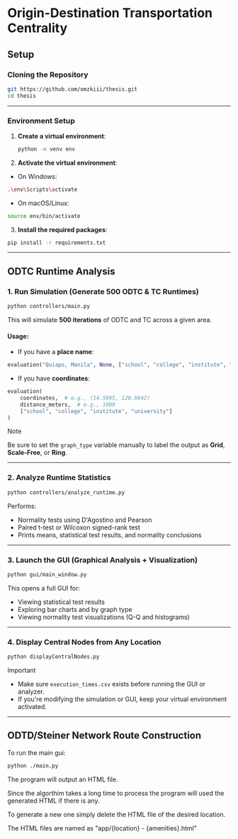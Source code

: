 # Origin-Destination Transportation Centrality

## Setup
### Cloning the Repository

```sh
git https://github.com/omzkiii/thesis.git
cd thesis
```

---

### Environment Setup

1. **Create a virtual environment**:
   ```bash
   python -m venv env
   ```

2. **Activate the virtual environment**:

- On Windows:
```sh
.\env\Scripts\activate
```

- On macOS/Linux:
```sh
source env/bin/activate
```

3. **Install the required packages**:
```sh
pip install -r requirements.txt
```

---

## ODTC Runtime Analysis

### 1. Run Simulation (Generate 500 ODTC & TC Runtimes)

```bash
python controllers/main.py
```

This will simulate **500 iterations** of ODTC and TC across a given area.

####  Usage:
- If you have a **place name**:
```python
evaluation("Quiapo, Manila", None, ["school", "college", "institute", "university"])
```
- If you have **coordinates**:
```python
evaluation(
    coordinates,  # e.g., (14.5995, 120.9842)
    distance_meters,  # e.g., 1000
    ["school", "college", "institute", "university"]
)
```

> [!NOTE]
> Be sure to set the `graph_type` variable manually to label the output as **Grid**, **Scale-Free**, or **Ring**.


---

### 2. Analyze Runtime Statistics

```bash
python controllers/analyze_runtime.py
```

Performs:
- Normality tests using D'Agostino and Pearson
- Paired t-test or Wilcoxon signed-rank test
- Prints means, statistical test results, and normality conclusions

---

### 3. Launch the GUI (Graphical Analysis + Visualization)

```bash
python gui/main_window.py
```

This opens a full GUI for:
- Viewing statistical test results
- Exploring bar charts and by graph type
- Viewing normality test visualizations (Q-Q and histograms)

---

### 4. Display Central Nodes from Any Location

```bash
python displayCentralNodes.py
```


> [!IMPORTANT]
> - Make sure `execution_times.csv` exists before running the GUI or analyzer.
> - If you're modifying the simulation or GUI, keep your virtual environment activated.


---

## ODTD/Steiner Network Route Construction

To run the main gui:
```sh
python ./main.py
```

The program will output an HTML file.

Since the algorthim takes a long time to process the program will used the generated HTML if there is any.

To generate a new one simply delete the HTML file of the desired location.

The HTML files are named as "app/{location} - {amenities}.html"



